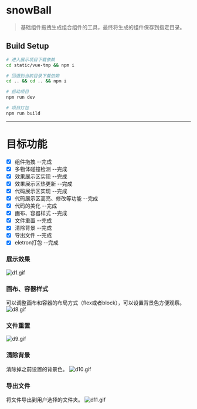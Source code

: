 # snowBall

> 基础组件拖拽生成组合组件的工具，最终将生成的组件保存到指定目录。

## Build Setup

``` bash
# 进入展示项目下载依赖
cd static/vue-tmp && npm i

# 回退到当前目录下载依赖
cd .. && cd .. && npm i

# 启动项目
npm run dev

# 项目打包
npm run build

```
---

# 目标功能
- [x] 组件拖拽 --完成
- [x] 多物体碰撞检测 --完成
- [x] 效果展示区实现 --完成
- [x] 效果展示区热更新 --完成
- [x] 代码展示区实现 --完成
- [x] 代码展示区高亮、修改等功能 --完成
- [x] 代码的美化 --完成
- [x] 画布、容器样式 --完成
- [x] 文件重置 --完成
- [x] 清除背景 --完成
- [x] 导出文件 --完成
- [x] eletron打包 --完成

### 展示效果
![d1.gif](https://github.com/ljc70/snowBall/screenshot/d1.gif)
### 画布、容器样式
可以调整画布和容器的布局方式（flex或者block），可以设置背景色方便观察。
![d8.gif](https://github.com/ljc70/snowBall/screenshot/d8.gif)
<a id="%E6%96%87%E4%BB%B6%E9%87%8D%E7%BD%AE"></a>
### 文件重置
![d9.gif](https://github.com/ljc70/snowBall/screenshot/d9.gif)
<a id="%E6%B8%85%E9%99%A4%E8%83%8C%E6%99%AF"></a>
### 清除背景
清除掉之前设置的背景色。
![d10.gif](https://github.com/ljc70/snowBall/screenshot/d10.gif)
<a id="%E5%AF%BC%E5%87%BA%E6%96%87%E4%BB%B6"></a>
### 导出文件
将文件导出到用户选择的文件夹。
![d11.gif](https://github.com/ljc70/snowBall/screenshot/d11.gif)
